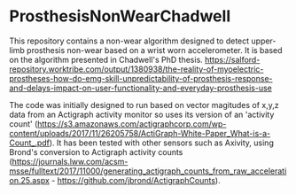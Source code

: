 # ProsthesisNonWearChadwell
This repository contains a non-wear algorithm designed to detect upper-limb prosthesis non-wear based on a wrist worn accelerometer.
It is based on the algorithm presented in Chadwell's PhD thesis. https://salford-repository.worktribe.com/output/1380938/the-reality-of-myoelectric-prostheses-how-do-emg-skill-unpredictability-of-prosthesis-response-and-delays-impact-on-user-functionality-and-everyday-prosthesis-use

The code was initially designed to run based on vector magitudes of x,y,z data from an Actigraph activity monitor so uses its version of an 'activity count' (https://s3.amazonaws.com/actigraphcorp.com/wp-content/uploads/2017/11/26205758/ActiGraph-White-Paper_What-is-a-Count_.pdf). It has been tested with other sensors such as Axivity, using Brond's conversion to Actigraph activity counts (https://journals.lww.com/acsm-msse/fulltext/2017/11000/generating_actigraph_counts_from_raw_acceleration.25.aspx - https://github.com/jbrond/ActigraphCounts).

